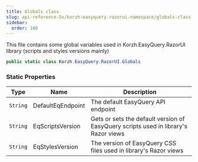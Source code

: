 ```yaml
---
title: Globals class
slug: api-reference-5x/korzh-easyquery-razorui-namespace/globals-class
sidebar:
  order: 100
---
```


This file contains some global variables used in Korzh.EasyQuery.RazorUI library (scripts and styles versions mainly)
```csharp
public static class Korzh.EasyQuery.RazorUI.Globals

```

### Static Properties

| Type | Name | Description | 
| --- | --- | --- | 
| `String` | DefaultEqEndpoint | The default EasyQuery API endpoint | 
| `String` | EqScriptsVersion | Gets or sets the default version of EasyQuery scripts used in library's Razor views | 
| `String` | EqStylesVersion | The version of EasyQuery CSS files used in library's Razor views |
